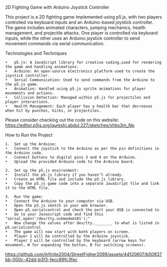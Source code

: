 2D Fighting Game with Arduino Joystick Controller

This project is a 2D fighting game implemented using p5.js, with two players controlled via keyboard inputs and an Arduino-based joystick controller. The game includes animated characters, jumping mechanics, health management, and projectile attacks. One player is controlled via keyboard inputs, while the other uses an Arduino joystick controller to send movement commands via serial communication.

Technologies and Techniques

	•	p5.js: A JavaScript library for creative coding,used for rendering the game and handling animations.
	•	Arduino: An open-source electronics platform used to create the joystick controller.
	•	Serial Communication: Used to send commands from the Arduino to the p5.js game.
	•	Animation: Handled using p5.js sprite animations for player movements and actions.
	•	Collision Detection: Managed within p5.js for projectiles and player interactions.
	•	Health Management: Each player has a health bar that decreases when hit by punches, kicks, or projectiles.


 Please consider checking out the code on this website: https://editor.p5js.org/qureshi.abdul.227/sketches/xhbs3m_Np

 How to Run the Project

	1.	Set up the Arduino:
	•	Connect the joystick to the Arduino as per the pin definitions in the Arduino code.
	•	Connect buttons to digital pins 3 and 4 on the Arduino.
	•	Upload the provided Arduino code to the Arduino board.
 
	2.	Set up the p5.js environment:
	•	Install the p5.js library if you haven’t already.
	•	Create an HTML file and include the p5.js library.
	•	Copy the p5.js game code into a separate JavaScript file and link it to the HTML file.
 
	3.	Run the game:
	•	Connect the Arduino to your computer via USB.
	•	Open the p5.js sketch in your web browser.
 	•	Open p5.serialcontrol and check the port your USB is connected to
	•	Go to your Javascript code and find this "serial.open('/dev/tty.usbmodem101');"
	•	Now change the values after dev/tty.________ to what is listed in p5.serialcontrol
 	•	The game will now start with both players on screen.
	•	Player 1 will be controlled by the Arduino joystick.
	•	Player 2 will be controlled by the keyboard (arrow keys for movement, W for expanding the button, B for switching screens).



https://github.com/infinite2004/StreetFigher2099/assets/44120607/b50837bb-000c-42dd-b3f3-fecc89fc3fec



